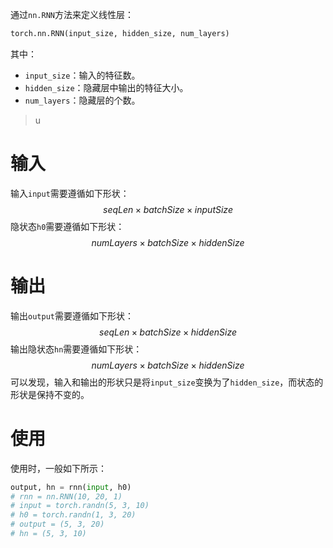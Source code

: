 通过`nn.RNN`方法来定义线性层：
```python
torch.nn.RNN(input_size, hidden_size, num_layers)
```
其中：
- `input_size`：输入的特征数。
- `hidden_size`：隐藏层中输出的特征大小。
- `num_layers`：隐藏层的个数。

> u

# 输入

输入`input`需要遵循如下形状：
$$
seqLen \times batchSize \times inputSize
$$
隐状态`h0`需要遵循如下形状：
$$
numLayers \times batchSize \times hiddenSize
$$
# 输出
输出`output`需要遵循如下形状：
$$
seqLen \times batchSize \times hiddenSize
$$
输出隐状态`hn`需要遵循如下形状：
$$
numLayers \times batchSize \times hiddenSize
$$
可以发现，输入和输出的形状只是将`input_size`变换为了`hidden_size`，而状态的形状是保持不变的。

# 使用
使用时，一般如下所示：
```python
output, hn = rnn(input, h0)
# rnn = nn.RNN(10, 20, 1)
# input = torch.randn(5, 3, 10)
# h0 = torch.randn(1, 3, 20)
# output = (5, 3, 20)
# hn = (5, 3, 10)
```


